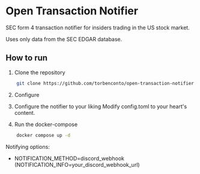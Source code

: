 # Open Transaction Notifier
SEC form 4 transaction notifier for insiders trading in the US stock market.

Uses only data from the SEC EDGAR database.

## How to run
1. Clone the repository
```bash
    git clone https://github.com/torbenconto/open-transaction-notifier.git && cd open-transaction-notifier
```
2. Configure


3. Configure the notifier to your liking
Modify config.toml to your heart's content.

3. Run the docker-compose
```bash
    docker compose up -d
```

Notifying options:
- NOTIFICATION_METHOD=discord_webhook (NOTIFICATION_INFO=your_discord_webhook_url)
